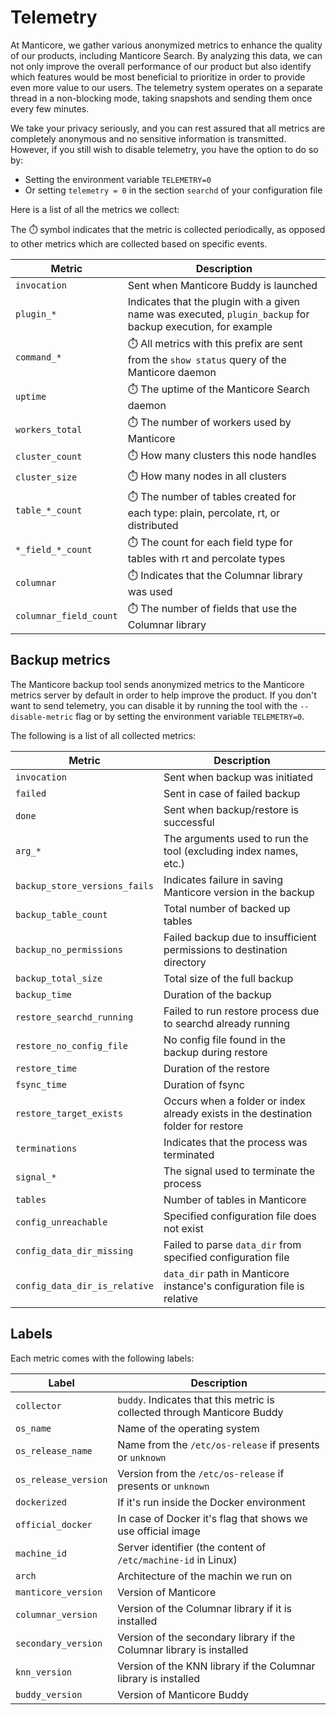 # Telemetry

At Manticore, we gather various anonymized metrics to enhance the quality of our products, including Manticore Search. By analyzing this data, we can not only improve the overall performance of our product but also identify which features would be most beneficial to prioritize in order to provide even more value to our users. The telemetry system operates on a separate thread in a non-blocking mode, taking snapshots and sending them once every few minutes.

We take your privacy seriously, and you can rest assured that all metrics are completely anonymous and no sensitive information is transmitted. However, if you still wish to disable telemetry, you have the option to do so by:
* Setting the environment variable `TELEMETRY=0`
* Or setting `telemetry = 0` in the section `searchd` of your configuration file

Here is a list of all the metrics we collect:

The ⏱️ symbol indicates that the metric is collected periodically, as opposed to other metrics which are collected based on specific events.

| Metric | Description |
|-|-|
| `invocation` | Sent when Manticore Buddy is launched |
| `plugin_*` | Indicates that the plugin with a given name was executed, `plugin_backup` for backup execution, for example |
| `command_*` | ⏱️ All metrics with this prefix are sent from the `show status` query of the Manticore daemon   |
| `uptime` | ⏱️ The uptime of the Manticore Search daemon |
| `workers_total` | ⏱️ The number of workers used by Manticore |
| `cluster_count` | ⏱️ How many clusters this node handles |
| `cluster_size` | ⏱️ How many nodes in all clusters |
| `table_*_count` | ⏱️ The number of tables created for each type: plain, percolate, rt, or distributed |
| `*_field_*_count` | ⏱️ The count for each field type for tables with rt and percolate types |
| `columnar` | ⏱️ Indicates that the Columnar library was used |
| `columnar_field_count` | ⏱️ The number of fields that use the Columnar library |

## Backup metrics

The Manticore backup tool sends anonymized metrics to the Manticore metrics server by default in order to help improve the product. If you don't want to send telemetry, you can disable it by running the tool with the `--disable-metric` flag or by setting the environment variable `TELEMETRY=0`.

The following is a list of all collected metrics:

| Metric | Description |
|-|-|
| `invocation` | Sent when backup was initiated  |
| `failed` | Sent in case of failed backup |
| `done` | Sent when backup/restore is successful |
| `arg_*` | The arguments used to run the tool (excluding index names, etc.) |
| `backup_store_versions_fails` | Indicates failure in saving Manticore version in the backup |
| `backup_table_count` | Total number of backed up tables |
| `backup_no_permissions` | Failed backup due to insufficient permissions to destination directory |
| `backup_total_size` | Total size of the full backup |
| `backup_time` | Duration of the backup |
| `restore_searchd_running` | Failed to run restore process due to searchd already running |
| `restore_no_config_file` | No config file found in the backup during restore |
| `restore_time` | Duration of the restore |
| `fsync_time` | Duration of fsync |
| `restore_target_exists` | Occurs when a folder or index already exists in the destination folder for restore |
| `terminations` | Indicates that the process was terminated |
| `signal_*` | The signal used to terminate the process |
| `tables` | Number of tables in Manticore |
| `config_unreachable` | Specified configuration file does not exist |
| `config_data_dir_missing` | Failed to parse `data_dir` from specified configuration file |
| `config_data_dir_is_relative` | `data_dir` path in Manticore instance's configuration file is relative |

## Labels

Each metric comes with the following labels:

| Label | Description |
|-|-|
| `collector` | `buddy`. Indicates that this metric is collected through Manticore Buddy |
| `os_name` | Name of the operating system |
| `os_release_name` | Name from the `/etc/os-release` if presents or `unknown` |
| `os_release_version` | Version from the `/etc/os-release` if presents or `unknown` |
| `dockerized` | If it's run inside the Docker environment |
| `official_docker` | In case of Docker it's flag that shows we use official image |
| `machine_id` | Server identifier (the content of `/etc/machine-id` in Linux) |
| `arch` | Architecture of the machin we run on |
| `manticore_version` | Version of Manticore |
| `columnar_version` | Version of the Columnar library if it is installed |
| `secondary_version` | Version of the secondary library if the Columnar library is installed |
| `knn_version` | Version of the KNN library if the Columnar library is installed |
| `buddy_version`| Version of Manticore Buddy |

<!-- proofread -->
